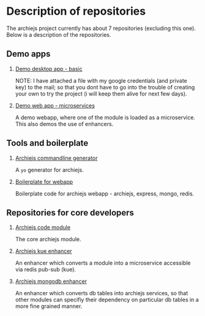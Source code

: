 # Description of repositories

The archiejs project currently has about 7 repositories (excluding this one). Below is a description of the repositories.

## Demo apps

1.  [Demo desktop app - basic](https://github.com/archiejs/demo-basicapp-googlecloudvision-reciept-scanner)
    
    NOTE: I have attached a file with my google credentials (and private key) to the mail; so that you dont have to go into the trouble of creating your own to try the project (i will keep them alive for next few days).

2. [Demo web app - microservices](https://github.com/archiejs/demo-webapp-mongo-redis-ticket_booking)
    
    A demo webapp, where one of the module is loaded as a microservice. This also demos the use of enhancers.


## Tools and boilerplate

1. [Archiejs commandline generator](https://github.com/archiejs/generator-archiejs)

   A `yo` generator for archiejs.
   
2. [Boilerplate for webapp](https://github.com/archiejs/boiler-archiejs-express-mongo-redis)

   Boilerplate code for archiejs webapp - archiejs, express, mongo, redis.


## Repositories for core developers

1. [Archiejs code module](https://github.com/archiejs/archiejs)

   The core archiejs module.

2. [Archiejs kue enhancer](https://github.com/archiejs/archiejs-kue-enhancer)

   An enhancer which converts a module into a microservice accessible via redis pub-sub (kue).

3. [Archiejs mongodb enhancer](https://github.com/archiejs/archiejs-mongo-enhancer)

   An enhancer which converts db tables into archiejs services, so that other modules can
   specifiy their dependency on particular db tables in a more fine grained manner.

